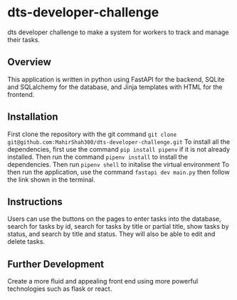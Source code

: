 # dts-developer-challenge
dts developer challenge to make a system for workers to track and manage their tasks.

## Overview
This application is written in python using FastAPI for the backend, SQLite and SQLalchemy for the database, 
and Jinja templates with HTML for the frontend.

## Installation
First clone the repository with the git command `git clone git@github.com:MahirShah300/dts-developer-challenge.git`
To install all the dependencies, first use the command `pip install pipenv` if it is not already installed.
Then run the command `pipenv install` to install the dependencies. Then run `pipenv shell` to initalise the virtual environment
To then run the application, use the command `fastapi dev main.py` then follow the link shown in the terminal.

## Instructions
Users can use the buttons on the pages to enter tasks into the database, search for tasks by id,
search for tasks by title or partial title, show tasks by status, and search by title and status.
They will also be able to edit and delete tasks. 

## Further Development
Create a more fluid and appealing front end using more powerful technologies such as flask or react.